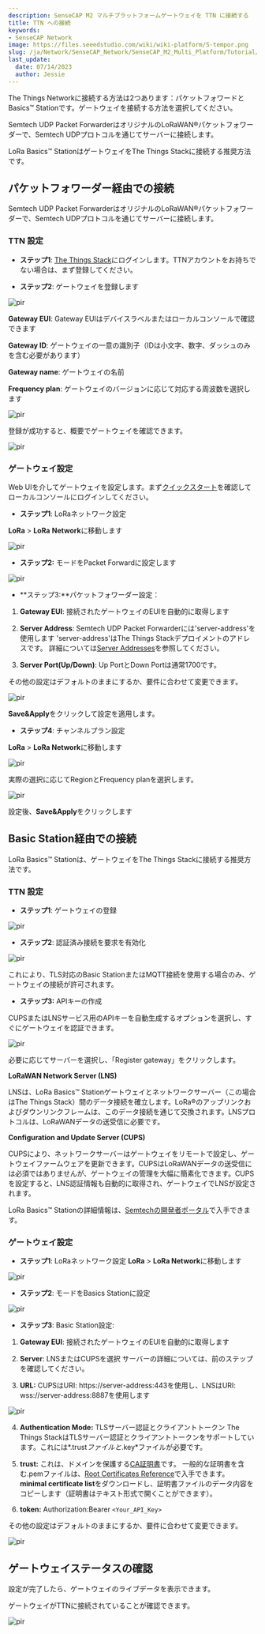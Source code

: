 ```yaml
---
description: SenseCAP M2 マルチプラットフォームゲートウェイを TTN に接続する
title: TTN への接続
keywords:
- SenseCAP Network
image: https://files.seeedstudio.com/wiki/wiki-platform/S-tempor.png
slug: /ja/Network/SenseCAP_Network/SenseCAP_M2_Multi_Platform/Tutorial/Connect-M2-Multi-Platform-Gateway-to-The-Things-Network
last_update:
  date: 07/14/2023
  author: Jessie
---
```



The Things Networkに接続する方法は2つあります：パケットフォワードとBasics™ Stationです。ゲートウェイを接続する方法を選択してください。

Semtech UDP Packet ForwarderはオリジナルのLoRaWAN®パケットフォワーダーで、Semtech UDPプロトコルを通じてサーバーに接続します。

LoRa Basics™ StationはゲートウェイをThe Things Stackに接続する推奨方法です。

## **パケットフォワーダー経由での接続**

Semtech UDP Packet ForwarderはオリジナルのLoRaWAN®パケットフォワーダーで、Semtech UDPプロトコルを通じてサーバーに接続します。

### TTN 設定

- **ステップ1**: [The Things Stack](https://eu1.cloud.thethings.network/console)にログインします。TTNアカウントをお持ちでない場合は、まず登録してください。

- **ステップ2**: ゲートウェイを登録します

<p style={{textAlign: 'center'}}><img src="https://files.seeedstudio.com/wiki/SenseCAP/M2_Multi-Platform/register2.png" alt="pir" width={600} height="auto" /></p>

**Gateway EUI**: Gateway EUIはデバイスラベルまたはローカルコンソールで確認できます

**Gateway ID**: ゲートウェイの一意の識別子（IDは小文字、数字、ダッシュのみを含む必要があります）

**Gateway name**: ゲートウェイの名前

**Frequency plan**: ゲートウェイのバージョンに応じて対応する周波数を選択します

<p style={{textAlign: 'center'}}><img src="https://files.seeedstudio.com/wiki/SenseCAP/M2_Multi-Platform/set1.png" alt="pir" width={600} height="auto" /></p>

登録が成功すると、概要でゲートウェイを確認できます。

<p style={{textAlign: 'center'}}><img src="https://files.seeedstudio.com/wiki/SenseCAP/M2_Multi-Platform/set2.png" alt="pir" width={600} height="auto" /></p>

### ゲートウェイ設定

Web UIを介してゲートウェイを設定します。まず[クイックスタート](https://files.seeedstudio.com/products/SenseCAP/M2_Multi-Platform_Gateway/Quick_Start_for_SenseCAP_Gateway_&_Sensors.pdf)を確認してローカルコンソールにログインしてください。

- **ステップ1**: LoRaネットワーク設定

**LoRa** > **LoRa** **Network**に移動します

<p style={{textAlign: 'center'}}><img src="https://files.seeedstudio.com/wiki/SenseCAP/M2_Multi-Platform/lora_network.png" alt="pir" width={600} height="auto" /></p>

- **ステップ2:** モードをPacket Forwardに設定します

<p style={{textAlign: 'center'}}><img src="https://files.seeedstudio.com/wiki/SenseCAP/M2_Multi-Platform/packet.png" alt="pir" width={600} height="auto" /></p>

- **ステップ3:**パケットフォワーダー設定：

1. **Gateway EUI**: 接続されたゲートウェイのEUIを自動的に取得します

2. **Server Address**:
Semtech UDP Packet Forwarderには'server-address'を使用します
'server-address'はThe Things Stackデプロイメントのアドレスです。
詳細については[Server Addresses](https://www.thethingsindustries.com/docs/the-things-stack/concepts/server-addresses/)を参照してください。

3. **Server Port(Up/Down)**: Up PortとDown Portは通常1700です。

その他の設定はデフォルトのままにするか、要件に合わせて変更できます。

<p style={{textAlign: 'center'}}><img src="https://files.seeedstudio.com/wiki/SenseCAP/M2_Multi-Platform/server_address.png" alt="pir" width={600} height="auto" /></p>

**Save&Apply**をクリックして設定を適用します。

- **ステップ4**: チャンネルプラン設定

**LoRa** > **LoRa Network**に移動します

<p style={{textAlign: 'center'}}><img src="https://files.seeedstudio.com/wiki/SenseCAP/M2_Multi-Platform/lora_network.png" alt="pir" width={600} height="auto" /></p>

実際の選択に応じてRegionとFrequency planを選択します。

<p style={{textAlign: 'center'}}><img src="https://files.seeedstudio.com/wiki/SenseCAP/M2_Multi-Platform/setting3.png" alt="pir" width={600} height="auto" /></p>

設定後、**Save&Apply**をクリックします

## **Basic Station経由での接続**

LoRa Basics™ Stationは、ゲートウェイをThe Things Stackに接続する推奨方法です。

### TTN 設定

- **ステップ1**: ゲートウェイの登録

<p style={{textAlign: 'center'}}><img src="https://files.seeedstudio.com/wiki/SenseCAP/M2_Multi-Platform/register2.png" alt="pir" width={600} height="auto" /></p>

- **ステップ2**: 認証済み接続を要求を有効化

<p style={{textAlign: 'center'}}><img src="https://files.seeedstudio.com/wiki/SenseCAP/M2_Multi-Platform/enable_setting.png" alt="pir" width={600} height="auto" /></p>

これにより、TLS対応のBasic StationまたはMQTT接続を使用する場合のみ、ゲートウェイの接続が許可されます。

- **ステップ3:** APIキーの作成

CUPSまたはLNSサービス用のAPIキーを自動生成するオプションを選択し、すぐにゲートウェイを認証できます。

<p style={{textAlign: 'center'}}><img src="https://files.seeedstudio.com/wiki/SenseCAP/M2_Multi-Platform/APIkey.png" alt="pir" width={600} height="auto" /></p>

必要に応じてサーバーを選択し、「Register gateway」をクリックします。

**LoRaWAN Network Server (LNS)**

LNSは、LoRa Basics™ Stationゲートウェイとネットワークサーバー（この場合はThe Things Stack）間のデータ接続を確立します。LoRa®のアップリンクおよびダウンリンクフレームは、このデータ接続を通じて交換されます。LNSプロトコルは、LoRaWANデータの送受信に必要です。

**Configuration and Update Server (CUPS)**

CUPSにより、ネットワークサーバーはゲートウェイをリモートで設定し、ゲートウェイファームウェアを更新できます。CUPSはLoRaWANデータの送受信には必須ではありませんが、ゲートウェイの管理を大幅に簡素化できます。CUPSを設定すると、LNS認証情報も自動的に取得され、ゲートウェイでLNSが設定されます。

LoRa Basics™ Stationの詳細情報は、[Semtechの開発者ポータル](https://lora-developers.semtech.com/resources/tools/lora-basics/lora-basics-for-gateways/)で入手できます。

### ゲートウェイ設定

- **ステップ1**: LoRaネットワーク設定
**LoRa** > **LoRa Network**に移動します

<p style={{textAlign: 'center'}}><img src="https://files.seeedstudio.com/wiki/SenseCAP/M2_Multi-Platform/lora_network.png" alt="pir" width={600} height="auto" /></p>

- **ステップ2**: モードをBasics Stationに設定

<p style={{textAlign: 'center'}}><img src="https://files.seeedstudio.com/wiki/SenseCAP/M2_Multi-Platform/basic.png" alt="pir" width={600} height="auto" /></p>

- **ステップ3**: Basic Station設定:

1. **Gateway EUI**: 接続されたゲートウェイのEUIを自動的に取得します

2. **Server**: LNSまたはCUPSを選択
サーバーの詳細については、前のステップを確認してください。

3. **URL:**
CUPSはURI: https://server-address:443を使用し、LNSはURI: wss://server-address:8887を使用します

<p style={{textAlign: 'center'}}><img src="https://files.seeedstudio.com/wiki/SenseCAP/M2_Multi-Platform/url.png" alt="pir" width={600} height="auto" /></p>

4. **Authentication Mode:** TLSサーバー認証とクライアントトークン
The Things StackはTLSサーバー認証とクライアントトークンをサポートしています。これには*.trust*ファイルと*.key*ファイルが必要です。

5. **trust:** これは、ドメインを保護する[CA証明書](https://en.wikipedia.org/wiki/Certificate_authority)です。
一般的な証明書を含む.pemファイルは、[Root Certificates Reference](https://www.thethingsindustries.com/docs/reference/root-certificates/)で入手できます。
**minimal certificate list**をダウンロードし、証明書ファイルのデータ内容をコピーします（証明書はテキスト形式で開くことができます）。

6. **token:** Authorization:Bearer `<Your_API_Key>`

その他の設定はデフォルトのままにするか、要件に合わせて変更できます。

<p style={{textAlign: 'center'}}><img src="https://files.seeedstudio.com/wiki/SenseCAP/M2_Multi-Platform/token.png" alt="pir" width={600} height="auto" /></p>

## ゲートウェイステータスの確認

設定が完了したら、ゲートウェイのライブデータを表示できます。

ゲートウェイがTTNに接続されていることが確認できます。

<p style={{textAlign: 'center'}}><img src="https://files.seeedstudio.com/wiki/SenseCAP/M2_Multi-Platform/status.png" alt="pir" width={600} height="auto" /></p>
